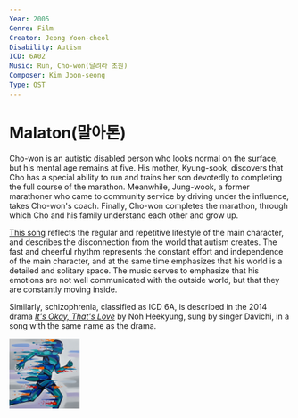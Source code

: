 ```yaml
---
Year: 2005
Genre: Film
Creator: Jeong Yoon-cheol
Disability: Autism
ICD: 6A02
Music: Run, Cho-won(달려라 초원)
Composer: Kim Joon-seong
Type: OST
---
```


# Malaton(말아톤)

Cho-won is an autistic disabled person who looks normal on the surface, but his mental age remains at five. His mother, Kyung-sook, discovers that Cho has a special ability to run and trains her son devotedly to completing the full course of the marathon. Meanwhile, Jung-wook, a former marathoner who came to community service by driving under the influence, takes Cho-won's coach. Finally, Cho-won completes the marathon, through which Cho and his family understand each other and grow up.

[This song](https://www.youtube.com/watch?v=6nM9hL95LzA) reflects the regular and repetitive lifestyle of the main character, and describes the disconnection from the world that autism creates. The fast and cheerful rhythm represents the constant effort and independence of the main character, and at the same time emphasizes that his world is a detailed and solitary space. The music serves to emphasize that his emotions are not well communicated with the outside world, but that they are constantly moving inside.

Similarly, schizophrenia, classified as ICD 6A, is described in the 2014 drama [*It's Okay, That's Love*](do_gwanwoo.md) by Noh Heekyung, sung by singer Davichi, in a song with the same name as the drama.

<img src="./kim_taehyeong_img.jpeg" alt="The image depicting Autism" style="width:25%;" />
